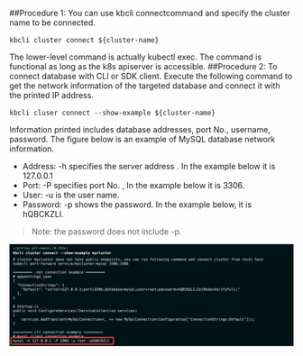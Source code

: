 ##Procedure 1: You can use kbcli connectcommand and specify the cluster name to be connected.
```
kbcli cluster connect ${cluster-name}
```
The lower-level command is actually kubectl exec. The command is functional as long as the k8s apiserver is accessible.
##Procedure 2: To connect database with CLI or SDK client.
Execute the following command to get the network information of the targeted database and connect it with the printed IP address.
```
kbcli cluser connect --show-example ${cluster-name}
```
Information printed includes database addresses, port No., username, password.  The figure below is an example of MySQL database network information.
- Address: -h specifies the server address . In the example below it is 127.0.0.1
- Port: -P specifies port No. , In the example below it is 3306.
- User: -u is the user name.
- Password: -p shows the password. In the example below, it is hQBCKZLI. 
>Note: the password does not include -p.

![Example](../../img/connect_database_with_CLI_or_SDK_client.png)